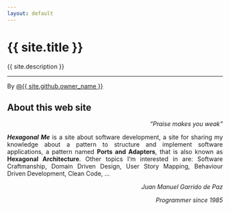```yaml
---
layout: default
---
```


<div id="title">
<h1>{{ site.title }}</h1>
<p>{{ site.description }}</p>
<hr>
<span class="credits right">By <a href="{{ site.github.owner_url }}">@{{ site.github.owner_name }}</a></span>
</div>

<h2 id="about-this-web-site">About this web site</h2>

<p align="right"><em>“Praise makes you weak”</em></p>

<p align="justify"><strong><em>Hexagonal Me</em></strong> is a site about software development, a site for sharing my knowledge about a pattern to structure and implement software applications, a pattern named <strong>Ports and Adapters</strong>, that is also known as <strong>Hexagonal Architecture</strong>. Other topics I’m interested in are: Software Craftmanship, Domain Driven Design, User Story Mapping, Behaviour Driven Development, Clean Code, ...</p>

<p align="right"><em>Juan Manuel Garrido de Paz</em></p>

<p align="right"><em>Programmer since 1985</em></p>
